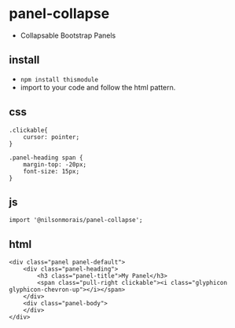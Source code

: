 # panel-collapse
- Collapsable Bootstrap Panels 

## install

- `npm install thismodule`
- import to your code and follow the html pattern.

## css
```
.clickable{
    cursor: pointer;   
}

.panel-heading span {
	margin-top: -20px;
	font-size: 15px;
}
```

## js 

```
import '@nilsonmorais/panel-collapse';

```

## html 
```
<div class="panel panel-default">
	<div class="panel-heading">
		<h3 class="panel-title">My Panel</h3>
		<span class="pull-right clickable"><i class="glyphicon glyphicon-chevron-up"></i></span>
	</div>
	<div class="panel-body">
	</div>
</div>
```